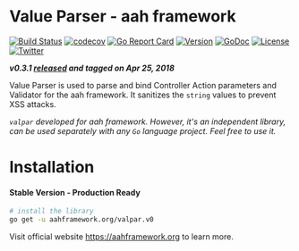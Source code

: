 # Value Parser - aah framework
[![Build Status](https://travis-ci.org/go-aah/valpar.svg?branch=master)](https://travis-ci.org/go-aah/valpar) [![codecov](https://codecov.io/gh/go-aah/valpar/branch/master/graph/badge.svg)](https://codecov.io/gh/go-aah/valpar/branch/master) [![Go Report Card](https://goreportcard.com/badge/aahframework.org/valpar.v0)](https://goreportcard.com/report/aahframework.org/valpar.v0) [![Version](https://img.shields.io/badge/version-0.3.1-blue.svg)](https://github.com/go-aah/valpar/releases/latest) [![GoDoc](https://godoc.org/aahframework.org/valpar.v0?status.svg)](https://godoc.org/aahframework.org/valpar.v0)  [![License](https://img.shields.io/github/license/go-aah/valpar.svg)](LICENSE) [![Twitter](https://img.shields.io/badge/twitter-@aahframework-55acee.svg)](https://twitter.com/aahframework)

***v0.3.1 [released](https://github.com/go-aah/valpar/releases/latest) and tagged on Apr 25, 2018***

Value Parser is used to parse and bind Controller Action parameters and Validator for the aah framework. It sanitizes the `string` values to prevent XSS attacks.

*`valpar` developed for aah framework. However, it's an independent library, can be used separately with any `Go` language project. Feel free to use it.*

# Installation
#### Stable Version - Production Ready
```bash
# install the library
go get -u aahframework.org/valpar.v0
```

Visit official website https://aahframework.org to learn more.
